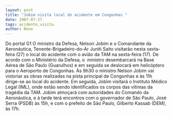 ```yaml
---
layout: post
title: "Jobim visita local do acidente em Congonhas "
date: 2007-07-27
tags: acidente,visita
author: None
---
```

Do portal G1
O ministro da Defesa, Nelson Jobim e o Comandante da Aeron&aacute;utica, Tenente-Brigadeiro-do-Ar Juniti Saito visitar&atilde;o nesta sexta-feira (27) o local do acidente com o avi&atilde;o da TAM na sexta-feira (17). De acordo com o Minist&eacute;rio da Defesa, o&nbsp; ministro desembarcar&aacute; na Base A&eacute;rea de S&atilde;o Paulo (Guarulhos) e em seguida se deslocar&aacute; em helic&oacute;ptero para o Aeroporto de Congonhas. 
&Agrave;s 9h30 o ministro Nelson Jobim vai vistoriar as obras realizadas na pista principal de Congonhas e &agrave;s 11h dirige-se ao local do acidente. Em seguida, Jobim visitar&aacute; o Instituto M&eacute;dico Legal (IML), onde est&atilde;o sendo identificados os corpos das v&iacute;timas da trag&eacute;dia da TAM. 
Jobim almo&ccedil;ar&aacute; com autoridades do Comando da Aeron&aacute;utica, e &agrave; tarde ter&aacute; encontros com o governador de S&atilde;o Paulo, Jos&eacute; Serra (PSDB) &agrave;s 15h, e com o prefeito de S&atilde;o Paulo, Gilberto Kassab (DEM), &agrave;s 17h. 